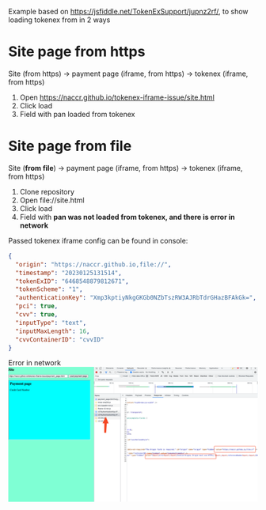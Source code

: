 Example based on https://jsfiddle.net/TokenExSupport/jupnz2rf/, to show loading tokenex from in 2 ways
# Site page from **https**
   Site (from https) -> payment page (iframe, from https) -> tokenex (iframe, from https)
   1. Open https://naccr.github.io/tokenex-iframe-issue/site.html
   2. Click load
   3. Field with pan loaded from tokenex
   
# Site page from **file**
   Site (**from file**) -> payment page (iframe, from https) -> tokenex (iframe, from https)
   1. Clone repository
   2. Open file://site.html
   3. Click load
   4. Field with **pan was not loaded from tokenex, and there is error in network**
   
Passed tokenex iframe config can be found in console:
```json
{
  "origin": "https://naccr.github.io,file://",
  "timestamp": "20230125131514",
  "tokenExID": "6468548879812671",
  "tokenScheme": "1",
  "authenticationKey": "Xmp3kptiyNkgGKGb0NZbTszRW3AJRbTdrGHazBFAkGk=",
  "pci": true,
  "cvv": true,
  "inputType": "text",
  "inputMaxLength": 16,
  "cvvContainerID": "cvvID"
}
```

Error in network
![alt text](screenshots/img.png)